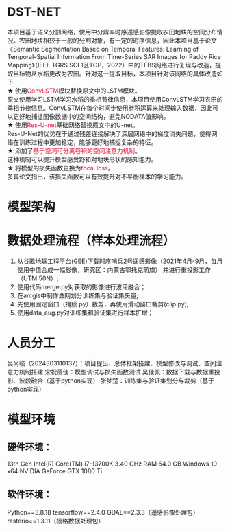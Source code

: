 # DST-NET
本项目基于语义分割网络，使用中分辨率时序遥感影像提取农田地块的空间分布情况。农田地块相较于一般的分割对象，有一定的时序信息，因此本项目基于论文《Semantic Segmentation Based on Temporal  Features: Learning of Temporal–Spatial  Information From Time-Series SAR  Images for Paddy Rice Mapping》（IEEE TGRS SCI 1区TOP，2022）中的TFBS网络进行复现与改造，提取目标物从水稻更改为农田。针对这一提取目标，本项目针对该网络的具体改造如下:  
★ 使用<font color=DC143C>ConvLSTM</font>模块替换原文中的LSTM模块。  
原文使用学习LSTM学习水稻的季相节律信息，本项目使用ConvLSTM学习农田的季相节律信息。ConvLSTM在每个时间步使用卷积运算来处理输入数据，因此可以更好地捕捉图像数据中的空间结构，避免NODATA值影响。  
★ 使用<font color=DC143C>Res-U-net</font>基础网络替换原文中的U-net。  
Res-U-Net的优势在于通过残差连接解决了深层网络中的梯度消失问题，使得网络在训练过程中更加稳定，能够更好地捕捉复杂的特征。  
★ 添加了<font color=DC143C>基于空洞可分离卷积的空间注意力机制</font>。  
这种机制可以提升模型感受野和对地块形状的感知能力。  
★ 将模型的损失函数更换为<font color=DC143C>focal loss</font>。  
多篇论文指出，该损失函数可以有效提升对不平衡样本的学习能力。  

# 模型架构


# 数据处理流程（样本处理流程）
1. 从谷歌地球工程平台(GEE)下载时序哨兵2号遥感影像（2021年4月-9月，每月使用中值合成一幅影像，研究区：内蒙古鄂托克前旗）,并进行重投影工作（UTM 50N）;
2. 使用代码merge.py对获取的影像进行波段融合；
3. 在arcgis中制作渔网划分训练集与验证集矢量;
4. 先使用固定窗口（掩膜.py）裁剪，再使用滑动窗口裁剪(clip.py);
5. 使用data_aug.py对训练集和验证集进行样本扩增；

# 人员分工
吴尚岐（2024303110137）：项目提出、总体框架搭建、模型修改与调试、空间注意力机制搭建
宋祝蓓佳：模型调试与损失函数测试
吴佳佩：数据下载与数据重投影、波段融合（基于python实现）
张梦楚：训练集与验证集划分与裁剪（基于python实现）

# 模型环境
## 硬件环境：
13th Gen Intel(R) Core(TM) i7-13700K   3.40 GHz
RAM 64.0 GB
Windows 10 x64
NVIDIA GeForce GTX 1080 Ti
## 软件环境：
Python==3.8.18
tensorflow==2.4.0
GDAL==2.3.3（遥感影像处理包）
rasterio==1.3.11（栅格数据处理包）
